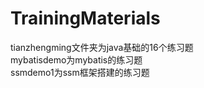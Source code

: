 # TrainingMaterials
tianzhengming文件夹为java基础的16个练习题  
mybatisdemo为mybatis的练习题  
ssmdemo1为ssm框架搭建的练习题  
